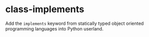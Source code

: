 # class-implements

Add the `implements` keyword from statically typed object oriented programming languages into Python userland.
